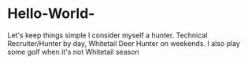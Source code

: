 # Hello-World-
Let's keep things simple 
I consider myself a hunter. Technical Recruiter/Hunter by day, Whitetail Deer Hunter on weekends. I also play some golf when it's not Whitetail season
